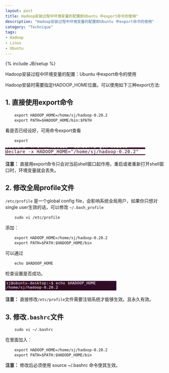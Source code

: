 ```yaml
---
layout: post
title: Hadoop安装过程中环境变量的配置即Ubuntu 中export命令的使用"
description: "Hadoop安装过程中环境变量的配置即Ubuntu 中export命令的使用"
category: "Technique"
tags:
- Hadoop
- Linux
- Ubuntu
---
```

{% include JB/setup %}

Hadoop安装过程中环境变量的配置：Ubuntu 中export命令的使用

Hadoop安装时需要指定HADOOP_HOME位置。可以使用如下三种export方法:

## 1. 直接使用export命令

		export HADOOP_HOME=/home/sj/hadoop-0.20.2
		export PATH=$HADOOP_HOME/bin:$PATH  

看是否已经设好，可用命令export查看 

		export  


![Hadoop](/assets/images/2011/10/declare.png)


**注意：** 直接用export命令只会对当前shell窗口起作用，重启或者重新打开shell窗口时，环境变量就会丢失。

## 2. 修改全局profile文件

`/etc/profile` 是一个global config file，会影响系统全局用户，如果你只想对single user生效的话，可以修改 `~/.bash_profile`

		sudo vi /etc/profile
		
添加：

		export HADOOP_HOME=/home/sj/hadoop-0.20.2 
		export PATH=$PATH:$HADOOP_HOME/bin

可以通过 

		echo $HADOOP_HOME

检查设置是否成功。

![Hadoop2](/assets/images/2011/10/echohome.png)    

**注意：** 直接修改`/etc/profile`文件需要注销系统才能够生效。且永久有效。
 
## 3.  修改`.bashrc`文件
  	 
		sudo vi ~/.bashrc


在里面加入：


		export HADOOP_HOME=/home/sj/hadoop-0.20.2 
		export PATH=$PATH:$HADOOP_HOME/bin

**注意：** 修改后必须使用 source ~/.bashrc 命令使其生效。